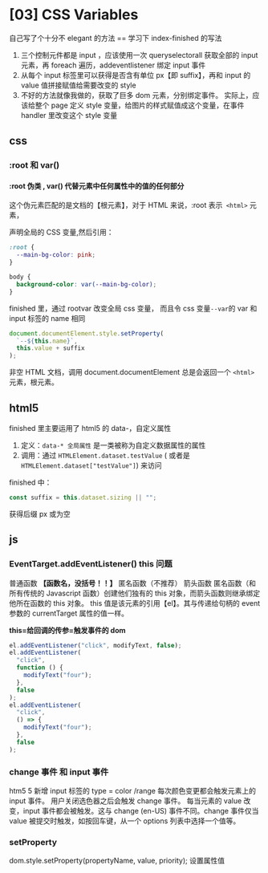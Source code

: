 # [03] CSS Variables

自己写了个十分不 elegant 的方法 ==
学习下 index-finished 的写法

1. 三个控制元件都是 input ，应该使用一次 queryselectorall 获取全部的 input 元素，再 foreach 遍历，addeventlistener 绑定 input 事件
2. 从每个 input 标签里可以获得是否含有单位 px【即 suffix】，再和 input 的 value 值拼接赋值给需要改变的 style
3. 不好的方法就像我做的，获取了巨多 dom 元素，分别绑定事件。
   实际上，应该给整个 page 定义 style 变量，给图片的样式赋值成这个变量，在事件 handler 里改变这个 style 变量

## css

### :root 和 var()

#### :root 伪类 , var() 代替元素中任何属性中的值的任何部分

这个伪元素匹配的是文档的【根元素】，对于 HTML 来说，:root 表示` <html>` 元素，

声明全局的 CSS 变量,然后引用：

```css
:root {
  --main-bg-color: pink;
}

body {
  background-color: var(--main-bg-color);
}
```

finished 里，通过 rootvar 改变全局 css 变量，
而且令 css 变量`--var`的 var 和 input 标签的 name 相同

```javascript
document.documentElement.style.setProperty(
  `--${this.name}`,
  this.value + suffix
);
```

非空 HTML 文档，调用 document.documentElement 总是会返回一个 `<html> `元素，根元素。

## html5

finished 里主要运用了 html5 的 data-，自定义属性

1. 定义：`data-* 全局属性` 是一类被称为自定义数据属性的属性
2. 调用：通过 `HTMLElement.dataset.testValue`
   ( 或者是`HTMLElement.dataset["testValue"]`) 来访问

finished 中：

```javascript
const suffix = this.dataset.sizing || "";
```

获得后缀 px 或为空

## js

### EventTarget.addEventListener() this 问题

普通函数
**【函数名，没括号！！】**
匿名函数（不推荐）
箭头函数
匿名函数（和所有传统的 Javascript 函数）创建他们独有的 this 对象，而箭头函数则继承绑定他所在函数的 this 对象。
this 值是该元素的引用【el】。其与传递给句柄的 event 参数的 currentTarget 属性的值一样。

**this=给回调的传参=触发事件的 dom**

```javascript
el.addEventListener("click", modifyText, false);
el.addEventListener(
  "click",
  function () {
    modifyText("four");
  },
  false
);
el.addEventListener(
  "click",
  () => {
    modifyText("four");
  },
  false
);
```

### change 事件 和 input 事件

htm5 5 新增 input 标签的 type = color /range
每次颜色变更都会触发元素上的 input 事件。
用户关闭选色器之后会触发 change 事件。
每当元素的 value 改变，input 事件都会被触发。这与 change (en-US) 事件不同。change 事件仅当 value 被提交时触发，如按回车键，从一个 options 列表中选择一个值等。

### setProperty

dom.style.setProperty(propertyName, value, priority);
设置属性值
